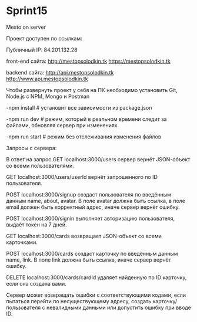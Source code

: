 # Sprint15
Mesto on server

Проект доступен по ссылкам:

Публичный IP: 84.201.132.28

front-end сайтa: http://mestopsolodkin.tk   https://mestopsolodkin.tk

backend сайта: http://api.mestopsolodkin.tk   http://www.api.mestopsolodkin.tk

Чтобы развернуть проект у себя на ПК необходимо установить Git, Node.js с NPM, Mongo и Postman

-npm install # установит все зависимости из package.json

-npm run dev # режим, который в реальном времени следит за файлами, обновляя сервер при изменениях.

-npm run start # режим без отслеживания изменения файлов

Запросы с сервера:

В ответ на запрос GET localhost:3000/users сервер вернёт JSON-объект со всеми пользователями.

GET localhost:3000/users/userId вернёт запрошенного по ID пользователя.

POST localhost:3000/signup создаст пользователя по введённым данным name, about, avatar.
В поле avatar должна быть ссылка,
в поле email должен быть корректный адрес, иначе сервер вернёт ошибку.

POST localhost:3000/signin выполняет авторизацию пользователя, выдаёт токен на 7 дней.

GET localhost:3000/cards возвращает JSON-объект со всеми карточками.

POST localhost:3000/cards создаст карточку по введённым данным name, link.
В поле link должна быть ссылка, иначе сервер вернёт ошибку.

DELETE localhost:3000/cards/cardId удаляет найденную по ID карточку, если она создана вами.

Сервер может возвращать ошибки с соответствующими кодами, если пытаться перейти по несуществующему адресу, создать карточку/пользователя с невалидными данными или допустить ошибку при вводе ID.
